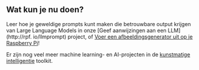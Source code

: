 ## Wat kun je nu doen?

Leer hoe je geweldige prompts kunt maken die betrouwbare output krijgen van Large Language Models in onze [Geef aanwijzingen aan een LLM](http://rpf. io/llmprompt) project, of [Voer een afbeeldingsgenerator uit op je Raspberry Pi](http://rpf.io/sdpi)!

Er zijn nog veel meer machine learning- en AI-projecten in de [kunstmatige intelligentie](https://projects.raspberrypi.org/en/pathways/ai-toolkit) toolkit.
